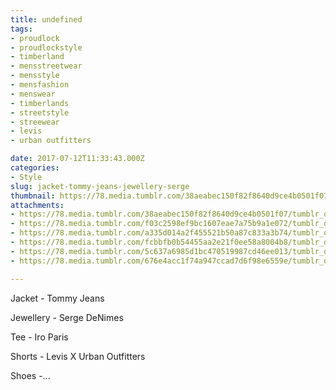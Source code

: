 ```yaml
---
title: undefined
tags:
- proudlock
- proudlockstyle
- timberland
- mensstreetwear
- mensstyle
- mensfashion
- menswear
- timberlands
- streetstyle
- streewear
- levis
- urban outfitters

date: 2017-07-12T11:33:43.000Z
categories:
- Style
slug: jacket-tommy-jeans-jewellery-serge
thumbnail: https://78.media.tumblr.com/38aeabec150f82f8640d9ce4b0501f07/tumblr_osz6scHFxk1rhrm24o1_1280.jpg
attachments:
- https://78.media.tumblr.com/38aeabec150f82f8640d9ce4b0501f07/tumblr_osz6scHFxk1rhrm24o1_1280.jpg
- https://78.media.tumblr.com/f03c2598ef9bc1607eae7a75b9a1e072/tumblr_osz6scHFxk1rhrm24o2_1280.jpg
- https://78.media.tumblr.com/a335d014a2f455521b50a87c833a3b74/tumblr_osz6scHFxk1rhrm24o3_1280.jpg
- https://78.media.tumblr.com/fcbbfb0b54455aa2e21f0ee58a8004b8/tumblr_osz6scHFxk1rhrm24o4_1280.jpg
- https://78.media.tumblr.com/5c637a6985d1bc470519987cd46ee013/tumblr_osz6scHFxk1rhrm24o5_1280.jpg
- https://78.media.tumblr.com/676e4acc1f74a947ccad7d6f98e6559e/tumblr_osz6scHFxk1rhrm24o6_1280.jpg

---
```


Jacket - Tommy Jeans 

  Jewellery -  Serge DeNimes 

  Tee - Iro Paris 

  Shorts - Levis X Urban Outfitters 

  Shoes -...
